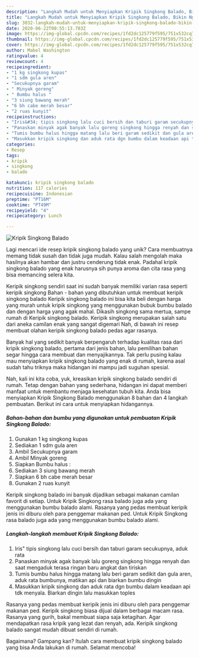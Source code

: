 ```yaml
---
description: "Langkah Mudah untuk Menyiapkan Kripik Singkong Balado, Bikin Ngiler"
title: "Langkah Mudah untuk Menyiapkan Kripik Singkong Balado, Bikin Ngiler"
slug: 3032-langkah-mudah-untuk-menyiapkan-kripik-singkong-balado-bikin-ngiler
date: 2020-06-22T00:55:13.703Z
image: https://img-global.cpcdn.com/recipes/1fd2dc125779f595/751x532cq70/kripik-singkong-balado-foto-resep-utama.jpg
thumbnail: https://img-global.cpcdn.com/recipes/1fd2dc125779f595/751x532cq70/kripik-singkong-balado-foto-resep-utama.jpg
cover: https://img-global.cpcdn.com/recipes/1fd2dc125779f595/751x532cq70/kripik-singkong-balado-foto-resep-utama.jpg
author: Mabel Washington
ratingvalue: 4
reviewcount: 4
recipeingredient:
- "1 kg singkong kupas"
- "1 sdm gula aren"
- "Secukupnya garam"
- " Minyak goreng"
- " Bumbu halus "
- "3 siung bawang merah"
- "6 bh cabe merah besar"
- "2 ruas kunyit"
recipeinstructions:
- "Iris&#34; tipis singkong lalu cuci bersih dan taburi garam secukupnya, aduk rata"
- "Panaskan minyak agak banyak lalu goreng singkong hingga renyah dan saat mengaduk terasa ringan baru angkat dan tiriskan"
- "Tumis bumbu halus hingga matang lalu beri garam sedikit dan gula aren, aduk rata bumbunya, matikan api dan biarkan bumbu dingin"
- "Masukkan kripik singkong dan aduk rata dgn bumbu dalam keadaan api tdk menyala. Biarkan dingin lalu masukkan toples"
categories:
- Resep
tags:
- kripik
- singkong
- balado

katakunci: kripik singkong balado 
nutrition: 117 calories
recipecuisine: Indonesian
preptime: "PT16M"
cooktime: "PT49M"
recipeyield: "4"
recipecategory: Lunch

---
```



![Kripik Singkong Balado](https://img-global.cpcdn.com/recipes/1fd2dc125779f595/751x532cq70/kripik-singkong-balado-foto-resep-utama.jpg)

Lagi mencari ide resep kripik singkong balado yang unik? Cara membuatnya memang tidak susah dan tidak juga mudah. Kalau salah mengolah maka hasilnya akan hambar dan justru cenderung tidak enak. Padahal kripik singkong balado yang enak harusnya sih punya aroma dan cita rasa yang bisa memancing selera kita.

Keripik singkong sendiri saat ini sudah banyak memiliki varian rasa seperti keripik singkong Bahan - bahan yang dibutuhkan untuk membuat keripik singkong balado  Keripik singkong balado ini bisa kita beli dengan harga yang murah untuk kripik singkong yang menggunakan bubuk bumbu balado dan dengan harga yang agak mahal. Dikasih singkong sama mertua, sampe rumah di Keripik singkong balado. Keripik singkong merupakan salah satu dari aneka camilan enak yang sangat digemari Nah, di bawah ini resep membuat olahan keripik singkong balado pedas agar rasanya.

Banyak hal yang sedikit banyak berpengaruh terhadap kualitas rasa dari kripik singkong balado, pertama dari jenis bahan, lalu pemilihan bahan segar hingga cara membuat dan menyajikannya. Tak perlu pusing kalau mau menyiapkan kripik singkong balado yang enak di rumah, karena asal sudah tahu triknya maka hidangan ini mampu jadi suguhan spesial.


Nah, kali ini kita coba, yuk, kreasikan kripik singkong balado sendiri di rumah. Tetap dengan bahan yang sederhana, hidangan ini dapat memberi manfaat untuk membantu menjaga kesehatan tubuh kita. Anda bisa menyiapkan Kripik Singkong Balado menggunakan 8 bahan dan 4 langkah pembuatan. Berikut ini cara untuk menyiapkan hidangannya.

<!--inarticleads1-->

##### Bahan-bahan dan bumbu yang digunakan untuk pembuatan Kripik Singkong Balado:

1. Gunakan 1 kg singkong kupas
1. Sediakan 1 sdm gula aren
1. Ambil Secukupnya garam
1. Ambil  Minyak goreng
1. Siapkan  Bumbu halus :
1. Sediakan 3 siung bawang merah
1. Siapkan 6 bh cabe merah besar
1. Gunakan 2 ruas kunyit


Keripik singkong balado ini banyak dijadikan sebagai makanan camilan favorit di setiap. Untuk Kripik Singkong rasa balado juga ada yang menggunakan bumbu balado alami. Rasanya yang pedas membuat keripik jenis ini diburu oleh para penggemar makanan ped. Untuk Kripik Singkong rasa balado juga ada yang menggunakan bumbu balado alami. 

<!--inarticleads2-->

##### Langkah-langkah membuat Kripik Singkong Balado:

1. Iris&#34; tipis singkong lalu cuci bersih dan taburi garam secukupnya, aduk rata
1. Panaskan minyak agak banyak lalu goreng singkong hingga renyah dan saat mengaduk terasa ringan baru angkat dan tiriskan
1. Tumis bumbu halus hingga matang lalu beri garam sedikit dan gula aren, aduk rata bumbunya, matikan api dan biarkan bumbu dingin
1. Masukkan kripik singkong dan aduk rata dgn bumbu dalam keadaan api tdk menyala. Biarkan dingin lalu masukkan toples


Rasanya yang pedas membuat keripik jenis ini diburu oleh para penggemar makanan ped. Keripik singkong biasa dijual dalam berbagai macam rasa. Rasanya yang gurih, bakal membuat siapa saja ketagihan. Agar mendapatkan rasa kripik yang lezat dan renyah, ada. Keripik singkong balado sangat mudah dibuat sendiri di rumah. 

Bagaimana? Gampang kan? Itulah cara membuat kripik singkong balado yang bisa Anda lakukan di rumah. Selamat mencoba!
